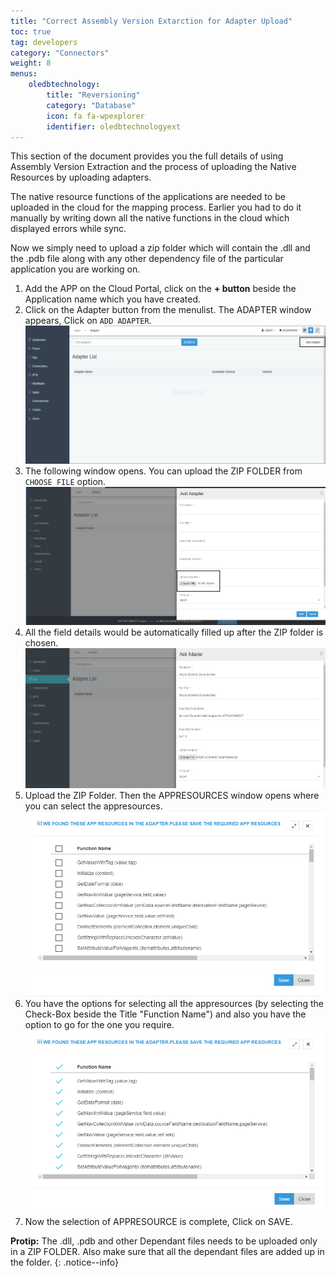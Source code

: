 ```yaml
---
title: "Correct Assembly Version Extarction for Adapter Upload"
toc: true
tag: developers
category: "Connectors"
weight: 8
menus: 
    oledbtechnology:
        title: "Reversioning"
        category: "Database"
        icon: fa fa-wpexplorer
        identifier: oledbtechnologyext
---
```


This section of the document provides you the full details of using Assembly Version Extraction 
and the process of uploading the Native Resources by uploading adapters.

The native resource functions of the applications are needed to be uploaded in the cloud for the 
mapping process. Earlier you had to do it manually by writing down all the native functions in 
the cloud which displayed errors while sync. 

Now we simply need to upload a zip folder which will contain the .dll and the .pdb file along 
with any other dependency file of the particular application you are working on.


1. Add the APP on the Cloud Portal, click on the **+ button** beside the Application name which you have created.
2. Click on the Adapter button  from the menulist. The ADAPTER window appears, Click on `ADD ADAPTER`.  
![AddAdapter](/staticfiles/connectors/media/technology-connector/AddAdapter.png)
3. The following window opens. You can upload the ZIP FOLDER from `CHOOSE FILE` option.  
![ChooseFiles_AddAdapter](/staticfiles/connectors/media/technology-connector/ChooseFiles_AddAdapter.png)
4. All the field details would be automatically filled up after the ZIP folder is chosen.  
![ChooseFiles_AddAdapter1](/staticfiles/connectors/media/technology-connector/ChooseFiles_AddAdapter1.png)
5. Upload the ZIP Folder. Then the APPRESOURCES window opens where you can select the appresources.  
![AppResources_AddAdapter](/staticfiles/connectors/media/technology-connector/AppResources_AddAdapter.png)
6. You have the options for selecting all the appresources (by selecting the Check-Box beside the Title "Function Name") 
   and also you have the option to go for the one you require.  
![Save_AppResources](/staticfiles/connectors/media/technology-connector/Save_AppResources.png)
7.  Now the selection of APPRESOURCE is complete, Click on SAVE.


**Protip:** The .dll, .pdb and other Dependant files needs to be uploaded only in a ZIP FOLDER. Also make sure that all the dependant files are added up in the folder.
{: .notice--info}